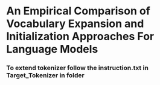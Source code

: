 # An Empirical Comparison of Vocabulary Expansion and Initialization Approaches For Language Models

### To extend tokenizer follow the instruction.txt  in Target_Tokenizer in folder

